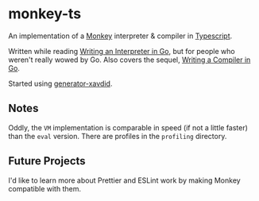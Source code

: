 # monkey-ts

An implementation of a [Monkey](https://monkeylang.org) interpreter & compiler in [Typescript](http://typescriptlang.org).

Written while reading [Writing an Interpreter in Go](https://interpreterbook.com/), but for people who weren't really wowed by Go. Also covers the sequel, [Writing a Compiler in Go](https://compilerbook.com).

Started using [generator-xavdid](https://github.com/xavdid/generator-xavdid).

## Notes

Oddly, the `VM` implementation is comparable in speed (if not a little faster) than the `eval` version. There are profiles in the `profiling` directory.

## Future Projects

I'd like to learn more about Prettier and ESLint work by making Monkey compatible with them.
